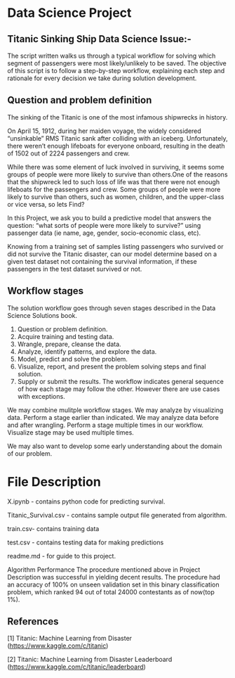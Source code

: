# Data Science Project
## Titanic Sinking Ship Data Science Issue:-
The script written walks us through a typical workflow for solving which segment of passengers were most likely/unlikely to be saved. The objective of this script is to follow a step-by-step workflow, explaining each step and rationale for every decision we take during solution development.
## Question and problem definition
The sinking of the Titanic is one of the most infamous shipwrecks in history.

On April 15, 1912, during her maiden voyage, the widely considered “unsinkable” RMS Titanic sank after colliding with an iceberg. Unfortunately, there weren’t enough lifeboats for everyone onboard, resulting in the death of 1502 out of 2224 passengers and crew.

While there was some element of luck involved in surviving, it seems some groups of people were more likely to survive than others.One of the reasons that the shipwreck led to such loss of life was that there were not enough lifeboats for the passengers and crew.
Some groups of people were more likely to survive than others, such as women, children, and the upper-class or vice versa, so lets Find?

In this Project, we ask you to build a predictive model that answers the question: “what sorts of people were more likely to survive?” using passenger data (ie name, age, gender, socio-economic class, etc).

Knowing from a training set of samples listing passengers who survived or did not survive the Titanic disaster, can our model determine based on a given test dataset not containing the survival information, if these passengers in the test dataset survived or not.

## Workflow stages
The solution workflow goes through seven stages described in the Data Science Solutions book.

1. Question or problem definition.
2. Acquire training and testing data.
3. Wrangle, prepare, cleanse the data.
4. Analyze, identify patterns, and explore the data.
5. Model, predict and solve the problem.
6. Visualize, report, and present the problem solving steps and final solution.
7. Supply or submit the results.
The workflow indicates general sequence of how each stage may follow the other. However there are use cases with exceptions.

We may combine mulitple workflow stages. We may analyze by visualizing data.
Perform a stage earlier than indicated. We may analyze data before and after wrangling.
Perform a stage multiple times in our workflow. Visualize stage may be used multiple times.

We may also want to develop some early understanding about the domain of our problem. 

# File Description
X.ipynb - contains python code for predicting survival.

Titanic_Survival.csv - contains sample output file generated from algorithm.

train.csv- contains training data

test.csv - contains testing data for making predictions

readme.md - for guide to this project.

Algorithm Performance
The procedure mentioned above in Project Description was successful in yielding decent results. The procedure had an accuracy of 100% on unseen validation set in this binary classification problem, which ranked 94 out of total 24000 contestants as of now(top 1%).

## References
[1] Titanic: Machine Learning from Disaster (https://www.kaggle.com/c/titanic)

[2] Titanic: Machine Learning from Disaster Leaderboard (https://www.kaggle.com/c/titanic/leaderboard)

